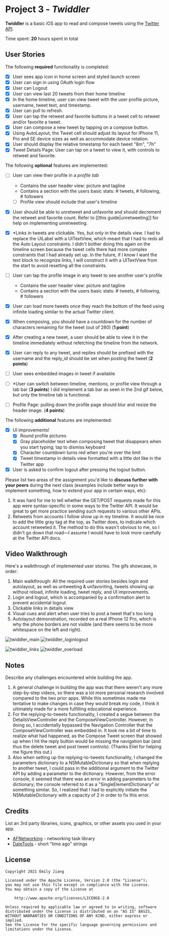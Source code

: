 # Project 3 - *Twiddler*

**Twiddler** is a basic iOS app to read and compose tweets using the [Twitter API](https://apps.twitter.com/).

Time spent: **20** hours spent in total

## User Stories

The following **required** functionality is completed:

- [x] User sees app icon in home screen and styled launch screen
- [x] User can sign in using OAuth login flow
- [x] User can Logout
- [x] User can view last 20 tweets from their home timeline
- [x] In the home timeline, user can view tweet with the user profile picture, username, tweet text, and timestamp.
- [x] User can pull to refresh.
- [x] User can tap the retweet and favorite buttons in a tweet cell to retweet and/or favorite a tweet.
- [x] User can compose a new tweet by tapping on a compose button.
- [x] Using AutoLayout, the Tweet cell should adjust its layout for iPhone 11, Pro and SE device sizes as well as accommodate device rotation.
- [x] User should display the relative timestamp for each tweet "8m", "7h"
- [x] Tweet Details Page: User can tap on a tweet to view it, with controls to retweet and favorite.

The following **optional** features are implemented:

- [ ] User can view their profile in a *profile tab*
  - Contains the user header view: picture and tagline
  - Contains a section with the users basic stats: # tweets, # following, # followers
  - [ ] Profile view should include that user's timeline
- [x] User should be able to unretweet and unfavorite and should decrement the retweet and favorite count. Refer to [[this guide|unretweeting]] for help on implementing unretweeting.
- [x] \*Links in tweets are clickable. Yes, but only in the details view. I had to replace the UILabel with a UITextView, which meant that I had to redo all the Auto Layout constraints. I didn't bother doing this again on the timeline screen because the tweet cells there had more complex constraints that I had already set up. In the future, if I know I want the text block to recognize links, I will construct it with a UITextView from the start to avoid resetting all the constraints.
- [ ] User can tap the profile image in any tweet to see another user's profile
  - Contains the user header view: picture and tagline
  - Contains a section with the users basic stats: # tweets, # following, # followers
- [x] User can load more tweets once they reach the bottom of the feed using infinite loading similar to the actual Twitter client. 
- [x] When composing, you should have a countdown for the number of characters remaining for the tweet (out of 280) (**1 point**)
- [x] After creating a new tweet, a user should be able to view it in the timeline immediately without refetching the timeline from the network.
- [x] User can reply to any tweet, and replies should be prefixed with the username and the reply_id should be set when posting the tweet (**2 points**)
- [ ] User sees embedded images in tweet if available
- [ ] \*User can switch between timeline, mentions, or profile view through a tab bar (**3 points**) I did implement a tab bar as seen in the 2nd gif below, but only the timeline tab is functional. 
- [ ] Profile Page: pulling down the profile page should blur and resize the header image. (**4 points**)


The following **additional** features are implemented:

- [x] UI improvements! 
  - [x] Round profile pictures
  - [x] Gray placeholder text when composing tweet that disappears when you start typing; tap to dismiss keyboard
  - [x] Character countdown turns red when you're over the limit
  - [x] Tweet timestamp in details view formatted with a little dot like in the Twitter app
- [x] User is asked to confirm logout after pressing the logout button.

Please list two areas of the assignment you'd like to **discuss further with your peers** during the next class (examples include better ways to implement something, how to extend your app in certain ways, etc):

1. It was hard for me to tell whether the GET/POST requests made for this app were syntax-specific in some ways to the Twitter API. It would be great to get more practice sending such requests to various other APIs.
2. Retweets from accounts I follow show up in my timeline. It would be nice to add the little gray tag at the top, as Twitter does, to indicate which account retweeted it. The method to do this wasn't obvious to me, so I didn't go down that road—I assume I would have to look more carefully at the Twitter API docs.

## Video Walkthrough

Here's a walkthrough of implemented user stories. The gifs showcase, in order:
1. Main walkthrough: All the required user stories besides login and autolayout, as well as untweeting & unfavoriting, tweets showing up without reload, infinite loading, tweet reply, and UI improvements.
2. Login and logout, which is accompanied by a confirmation alert to prevent accidental logout.
3. Clickable links in details view
4. Visual cues and alert when user tries to post a tweet that's too long
5. Autolayout demonstration, recorded on a real iPhone 12 Pro, which is why the phone borders are not visible (and there seems to be more whitespace on the left and right).

![twiddler_main](https://user-images.githubusercontent.com/43052066/124192858-f7f4df00-da93-11eb-93ca-4345c5abf075.gif)
![twiddler_loginlogout](https://user-images.githubusercontent.com/43052066/124195869-3e007180-da99-11eb-9d7e-607eb0c2b538.gif)

![twiddler_links](https://user-images.githubusercontent.com/43052066/124192877-fe835680-da93-11eb-8713-838aadb9c482.gif)
![twiddler_overload](https://user-images.githubusercontent.com/43052066/124192882-004d1a00-da94-11eb-878c-cb480dc9b09b.gif)


## Notes

Describe any challenges encountered while building the app.
1. A general challenge in building the app was that there weren't any more step-by-step videos, so there was a lot more personal research involved compared to the two prior apps. While this sometimes made me tentative to make changes in case they would break my code, I think it ultimately made for a more fulfilling educational experience.
2. For the replying-to-tweets functionality, I created a segue between the DetailsViewController and the ComposeViewController. However, in doing so, I accidentally bypassed the Navigation Controller that the ComposeViewController was embedded in. It took me a bit of time to realize what had happened, as the Compose Tweet screen that showed up when I hit the reply button would be missing the navigation bar (and thus the delete tweet and post tweet controls). (Thanks Eliel for helping me figure this out.)
3. Also when setting up the replying-to-tweets functionality, I changed the parameters dictionary to a NSMutableDictionary so that when replying to another tweet, I could pass in the additional argument to the Twitter API by adding a parameter to the dictionary. However, from the error console, it seemed that there was an error in adding parameters to the dictionary; the console referred to it as a "SingleElementDictionary" or something similar. So, I realized that I had to explicitly initiate the NSMutableDictionary with a capacity of 2 in order to fix this error.

## Credits

List an 3rd party libraries, icons, graphics, or other assets you used in your app.

- [AFNetworking](https://github.com/AFNetworking/AFNetworking) - networking task library
- [DateTools](https://github.com/MatthewYork/DateTools) - short "time ago" strings

## License

    Copyright 2021 Emily Jiang

    Licensed under the Apache License, Version 2.0 (the "License");
    you may not use this file except in compliance with the License.
    You may obtain a copy of the License at

        http://www.apache.org/licenses/LICENSE-2.0

    Unless required by applicable law or agreed to in writing, software
    distributed under the License is distributed on an "AS IS" BASIS,
    WITHOUT WARRANTIES OR CONDITIONS OF ANY KIND, either express or implied.
    See the License for the specific language governing permissions and
    limitations under the License.
